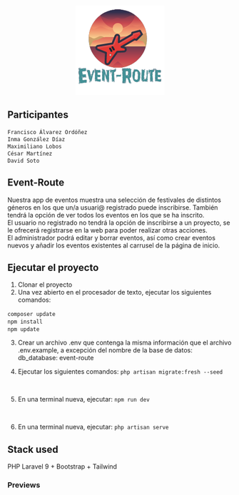 <p align="center"><a href="https://laravel.com" target="_blank"><img src="logotipoEventRoute.png" width="200"></a></p>

## Participantes
    Francisco Álvarez Ordóñez
    Inma González Díaz
    Maximiliano Lobos
    César Martínez
    David Soto
    

## Event-Route 

Nuestra app de eventos muestra una selección de festivales de distintos géneros en los que un/a usuari@ registrado puede inscribirse. También tendrá la opción de ver todos los eventos en los que se ha inscrito. 
<br>
El usuario no registrado no tendrá la opción de inscribirse a un proyecto, se le ofrecerá registrarse en la web para poder realizar otras acciones.
<br>
El administrador podrá editar y borrar eventos, así como crear eventos nuevos y añadir los eventos existentes al carrusel de la página de inicio.


## Ejecutar el proyecto

1. Clonar el proyecto
2. Una vez abierto en el procesador de texto, ejecutar los siguientes comandos: 

`composer update` 
<br>
`npm install` 
<br>
`npm update`

3. Crear un archivo .env que contenga la misma información que el archivo .env.example, a excepción del nombre de la base de datos: 
    db_database: event-route

4. Ejecutar los siguientes comandos: 
`php artisan migrate:fresh --seed` 
<br>

5. En una terminal nueva, ejecutar:
`npm run dev` 
<br>

6. En una terminal nueva, ejecutar:
`php artisan serve`


## Stack used

PHP Laravel 9 + Bootstrap + Tailwind

### Previews



